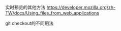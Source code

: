 实时预览的其他方法 https://developer.mozilla.org/zh-TW/docs/Using_files_from_web_applications



git checkout的不同用法